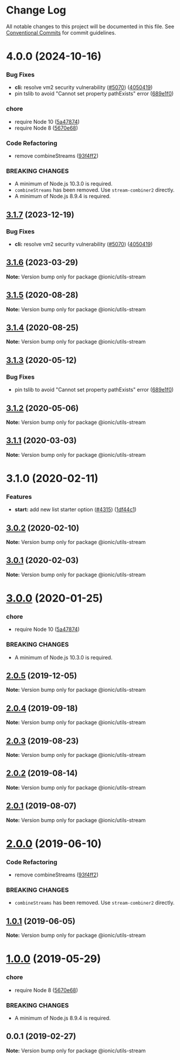 # Change Log

All notable changes to this project will be documented in this file.
See [Conventional Commits](https://conventionalcommits.org) for commit guidelines.

# 4.0.0 (2024-10-16)


### Bug Fixes

* **cli:** resolve vm2 security vulnerability ([#5070](https://github.com/ionic-team/ionic-cli/issues/5070)) ([4050419](https://github.com/ionic-team/ionic-cli/commit/4050419bef70fb92e58b0a83cd4b68b48090e596))
* pin tslib to avoid "Cannot set property pathExists" error ([689e1f0](https://github.com/ionic-team/ionic-cli/commit/689e1f038b907356ef855a067a76d4822e7072a8))


### chore

* require Node 10 ([5a47874](https://github.com/ionic-team/ionic-cli/commit/5a478746c074207b6dc96aa8771f04a606deb1ef))
* require Node 8 ([5670e68](https://github.com/ionic-team/ionic-cli/commit/5670e68eafb4b6ba2e60b6120e836931508c03a5))


### Code Refactoring

* remove combineStreams ([93f4ff2](https://github.com/ionic-team/ionic-cli/commit/93f4ff23d51a2be3034276ad3325cce5baa11353))


### BREAKING CHANGES

* A minimum of Node.js 10.3.0 is required.
* `combineStreams` has been removed. Use
`stream-combiner2` directly.
* A minimum of Node.js 8.9.4 is required.





## [3.1.7](https://github.com/ionic-team/ionic-cli/compare/@ionic/utils-stream@3.1.6...@ionic/utils-stream@3.1.7) (2023-12-19)


### Bug Fixes

* **cli:** resolve vm2 security vulnerability ([#5070](https://github.com/ionic-team/ionic-cli/issues/5070)) ([4050419](https://github.com/ionic-team/ionic-cli/commit/4050419bef70fb92e58b0a83cd4b68b48090e596))





## [3.1.6](https://github.com/ionic-team/ionic-cli/compare/@ionic/utils-stream@3.1.5...@ionic/utils-stream@3.1.6) (2023-03-29)

**Note:** Version bump only for package @ionic/utils-stream





## [3.1.5](https://github.com/ionic-team/ionic-cli/compare/@ionic/utils-stream@3.1.4...@ionic/utils-stream@3.1.5) (2020-08-28)

**Note:** Version bump only for package @ionic/utils-stream





## [3.1.4](https://github.com/ionic-team/ionic-cli/compare/@ionic/utils-stream@3.1.3...@ionic/utils-stream@3.1.4) (2020-08-25)

**Note:** Version bump only for package @ionic/utils-stream





## [3.1.3](https://github.com/ionic-team/ionic-cli/compare/@ionic/utils-stream@3.1.2...@ionic/utils-stream@3.1.3) (2020-05-12)


### Bug Fixes

* pin tslib to avoid "Cannot set property pathExists" error ([689e1f0](https://github.com/ionic-team/ionic-cli/commit/689e1f038b907356ef855a067a76d4822e7072a8))





## [3.1.2](https://github.com/ionic-team/ionic-cli/compare/@ionic/utils-stream@3.1.1...@ionic/utils-stream@3.1.2) (2020-05-06)

**Note:** Version bump only for package @ionic/utils-stream





## [3.1.1](https://github.com/ionic-team/ionic-cli/compare/@ionic/utils-stream@3.1.0...@ionic/utils-stream@3.1.1) (2020-03-03)

**Note:** Version bump only for package @ionic/utils-stream





# 3.1.0 (2020-02-11)


### Features

* **start:** add new list starter option ([#4315](https://github.com/ionic-team/ionic-cli/issues/4315)) ([1df44c1](https://github.com/ionic-team/ionic-cli/commit/1df44c1591f37b89f2b672857740edd6cb2aea67))





## [3.0.2](https://github.com/ionic-team/ionic-cli/compare/@ionic/utils-stream@3.0.1...@ionic/utils-stream@3.0.2) (2020-02-10)

**Note:** Version bump only for package @ionic/utils-stream





## [3.0.1](https://github.com/ionic-team/ionic-cli/compare/@ionic/utils-stream@3.0.0...@ionic/utils-stream@3.0.1) (2020-02-03)

**Note:** Version bump only for package @ionic/utils-stream





# [3.0.0](https://github.com/ionic-team/ionic-cli/compare/@ionic/utils-stream@2.0.5...@ionic/utils-stream@3.0.0) (2020-01-25)


### chore

* require Node 10 ([5a47874](https://github.com/ionic-team/ionic-cli/commit/5a478746c074207b6dc96aa8771f04a606deb1ef))


### BREAKING CHANGES

* A minimum of Node.js 10.3.0 is required.





## [2.0.5](https://github.com/ionic-team/ionic-cli/compare/@ionic/utils-stream@2.0.4...@ionic/utils-stream@2.0.5) (2019-12-05)

**Note:** Version bump only for package @ionic/utils-stream





## [2.0.4](https://github.com/ionic-team/ionic-cli/compare/@ionic/utils-stream@2.0.3...@ionic/utils-stream@2.0.4) (2019-09-18)

**Note:** Version bump only for package @ionic/utils-stream





## [2.0.3](https://github.com/ionic-team/ionic-cli/compare/@ionic/utils-stream@2.0.2...@ionic/utils-stream@2.0.3) (2019-08-23)

**Note:** Version bump only for package @ionic/utils-stream





## [2.0.2](https://github.com/ionic-team/ionic-cli/compare/@ionic/utils-stream@2.0.1...@ionic/utils-stream@2.0.2) (2019-08-14)

**Note:** Version bump only for package @ionic/utils-stream





## [2.0.1](https://github.com/ionic-team/ionic-cli/compare/@ionic/utils-stream@2.0.0...@ionic/utils-stream@2.0.1) (2019-08-07)

**Note:** Version bump only for package @ionic/utils-stream





# [2.0.0](https://github.com/ionic-team/ionic-cli/compare/@ionic/utils-stream@1.0.1...@ionic/utils-stream@2.0.0) (2019-06-10)


### Code Refactoring

* remove combineStreams ([93f4ff2](https://github.com/ionic-team/ionic-cli/commit/93f4ff2))


### BREAKING CHANGES

* `combineStreams` has been removed. Use
`stream-combiner2` directly.





## [1.0.1](https://github.com/ionic-team/ionic-cli/compare/@ionic/utils-stream@1.0.0...@ionic/utils-stream@1.0.1) (2019-06-05)

**Note:** Version bump only for package @ionic/utils-stream





# [1.0.0](https://github.com/ionic-team/ionic-cli/compare/@ionic/utils-stream@0.0.1...@ionic/utils-stream@1.0.0) (2019-05-29)


### chore

* require Node 8 ([5670e68](https://github.com/ionic-team/ionic-cli/commit/5670e68))


### BREAKING CHANGES

* A minimum of Node.js 8.9.4 is required.





<a name="0.0.1"></a>
## 0.0.1 (2019-02-27)




**Note:** Version bump only for package @ionic/utils-stream
